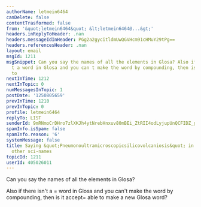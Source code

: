 ```yaml
---
authorName: letmein6464
canDelete: false
contentTrasformed: false
from: '&quot;letmein6464&quot; &lt;letmein6464@...&gt;'
headers.inReplyToHeader: .nan
headers.messageIdInHeader: PGg2a2gycitldmUwQGVHcm91cHMuY29tPg==
headers.referencesHeader: .nan
layout: email
msgId: 1211
msgSnippet: Can you say the names of all the elements in Glosa? Also if there isn
  t a word in Glosa and you can t make the word by compounding, then is it acceptable
  to
nextInTime: 1212
nextInTopic: 0
numMessagesInTopic: 1
postDate: '1250805659'
prevInTime: 1210
prevInTopic: 0
profile: letmein6464
replyTo: LIST
senderId: 9mRNmoCrDHro7zlXKJh4ytNrebHnxuv80mBEi_ZtRII4odLyjupUnQCFIDZ_gb01ZAZMqbuR_AjWMbEAA9iEnQADVX0CDhNVCgxyGw
spamInfo.isSpam: false
spamInfo.reason: '6'
systemMessage: false
title: Saying &quot;Pneumonoultramicroscopicsilicovolcaniosis&quot; in Glosa? And
  other sci-names
topicId: 1211
userId: 405026011
---
```


Can you say the names of all the elements in Glosa?

Also if there isn't a =
word in Glosa and you can't make the word by compounding, then is it accept=
able to make a new Glosa word?


